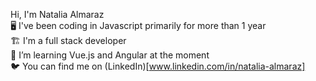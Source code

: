 Hi, I'm Natalia Almaraz  
🖥️ I've been coding in Javascript primarily for more than 1 year  
🏗️ I'm a full stack developer  
🦀 I’m learning Vue.js and Angular at the moment  
🐦 You can find me on (LinkedIn)[www.linkedin.com/in/natalia-almaraz]

